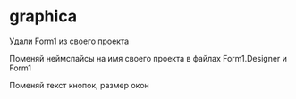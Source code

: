 # graphica
Удали Form1 из своего проекта

Поменяй неймспайсы на имя своего проекта в файлах Form1.Designer и Form1

Поменяй текст кнопок, размер окон
